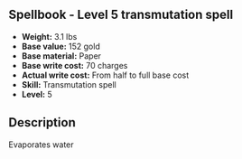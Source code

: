 ## Spellbook - Level 5 transmutation spell

- **Weight:** 3.1 lbs
- **Base value:** 152 gold
- **Base material:** Paper
- **Base write cost:** 70 charges
- **Actual write cost:** From half to full base cost
- **Skill:** Transmutation spell
- **Level:** 5

## Description

Evaporates water
